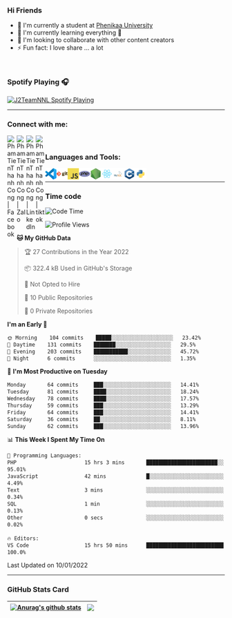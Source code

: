 ### Hi Friends

- 🔭 I'm currently a student at [Phenikaa University]
- 🌱 I'm currently learning everything 🤣
- 👯 I'm looking to collaborate with other content creators
- ⚡ Fun fact: I love share ... a lot

<br />

### Spotify Playing 🎧
[<img src="https://spotify-playing-git-master.j2teamnnl.vercel.app/api/spotify-playing" alt="J2TeamNNL Spotify Playing" width="350" />](https://open.spotify.com/user/31bvg3wront7ddphslihvvtofufa)

<!-- [<img src="https://becongspotify-git-master.phamtienthanhcong.vercel.app/api/spotify-playing" alt="Spotify Now Playing" width="350" />] -->

---


### Connect with me:
[<img align="left" alt="PhamTienThanhCong | Facebook" width="22px" src="https://upload.wikimedia.org/wikipedia/commons/thumb/1/16/Facebook-icon-1.png/640px-Facebook-icon-1.png" />][facebook]
[<img align="left" alt="PhamTienThanhCong | Zalo" width="22px" src="https://www.anphatpc.com.vn/template/anphat_2020v2/images/icon-zalo.jpg" />][zalo]
[<img align="left" alt="PhamTienThanhCong | LinkedIn" width="22px" src="https://cdn3.iconfinder.com/data/icons/inficons/512/linkedin.png" />][linkedin]
[<img align="left" alt="PhamTienThanhCong | tiktok" width="22px" src="https://cdn.worldvectorlogo.com/logos/tiktok-logo.svg" />][tiktok]

<br />

### Languages and Tools:

<img align="left" alt="Visual Studio Code" width="26px" src="https://raw.githubusercontent.com/github/explore/80688e429a7d4ef2fca1e82350fe8e3517d3494d/topics/visual-studio-code/visual-studio-code.png" />
<img align="left" alt="git" width="26px" src="https://raw.githubusercontent.com/github/explore/80688e429a7d4ef2fca1e82350fe8e3517d3494d/topics/git/git.png" hrep/>

[<img align="left" alt="JavaScript" width="26px" src="https://raw.githubusercontent.com/github/explore/80688e429a7d4ef2fca1e82350fe8e3517d3494d/topics/javascript/javascript.png" />][min project]
[<img align="left" alt="php" width="26px" src="https://raw.githubusercontent.com/github/explore/80688e429a7d4ef2fca1e82350fe8e3517d3494d/topics/php/php.png" />][web]
[<img align="left" alt="nodejs" width="26px" src="https://raw.githubusercontent.com/github/explore/80688e429a7d4ef2fca1e82350fe8e3517d3494d/topics/nodejs/nodejs.png" />][web]
[<img align="left" alt="react" width="26px" src="https://raw.githubusercontent.com/github/explore/80688e429a7d4ef2fca1e82350fe8e3517d3494d/topics/react/react.png" />][web]

<img align="left" alt="mysql" width="26px" src="https://raw.githubusercontent.com/github/explore/80688e429a7d4ef2fca1e82350fe8e3517d3494d/topics/mysql/mysql.png" />

[<img align="left" alt="cpp c" width="26px" src="https://raw.githubusercontent.com/github/explore/80688e429a7d4ef2fca1e82350fe8e3517d3494d/topics/cpp/cpp.png" />][c and cpp]
[<img align="left" alt="python" width="26px" src="https://raw.githubusercontent.com/github/explore/80688e429a7d4ef2fca1e82350fe8e3517d3494d/topics/python/python.png" />][python]

<br />

---

### Time code

<!--START_SECTION:waka-->
![Code Time](http://img.shields.io/badge/Code%20Time-31%20hrs%2053%20mins-blue)

![Profile Views](http://img.shields.io/badge/Profile%20Views-169-blue)

**🐱 My GitHub Data** 

> 🏆 27 Contributions in the Year 2022
 > 
> 📦 322.4 kB Used in GitHub's Storage 
 > 
> 🚫 Not Opted to Hire
 > 
> 📜 10 Public Repositories 
 > 
> 🔑 0 Private Repositories  
 > 
**I'm an Early 🐤** 

```text
🌞 Morning    104 commits    █████░░░░░░░░░░░░░░░░░░░░   23.42% 
🌆 Daytime    131 commits    ███████░░░░░░░░░░░░░░░░░░   29.5% 
🌃 Evening    203 commits    ███████████░░░░░░░░░░░░░░   45.72% 
🌙 Night      6 commits      ░░░░░░░░░░░░░░░░░░░░░░░░░   1.35%

```
📅 **I'm Most Productive on Tuesday** 

```text
Monday       64 commits     ███░░░░░░░░░░░░░░░░░░░░░░   14.41% 
Tuesday      81 commits     ████░░░░░░░░░░░░░░░░░░░░░   18.24% 
Wednesday    78 commits     ████░░░░░░░░░░░░░░░░░░░░░   17.57% 
Thursday     59 commits     ███░░░░░░░░░░░░░░░░░░░░░░   13.29% 
Friday       64 commits     ███░░░░░░░░░░░░░░░░░░░░░░   14.41% 
Saturday     36 commits     ██░░░░░░░░░░░░░░░░░░░░░░░   8.11% 
Sunday       62 commits     ███░░░░░░░░░░░░░░░░░░░░░░   13.96%

```


📊 **This Week I Spent My Time On** 

```text
💬 Programming Languages: 
PHP                      15 hrs 3 mins       ███████████████████████░░   95.01% 
JavaScript               42 mins             █░░░░░░░░░░░░░░░░░░░░░░░░   4.49% 
Text                     3 mins              ░░░░░░░░░░░░░░░░░░░░░░░░░   0.34% 
SQL                      1 min               ░░░░░░░░░░░░░░░░░░░░░░░░░   0.13% 
Other                    0 secs              ░░░░░░░░░░░░░░░░░░░░░░░░░   0.02%

🔥 Editors: 
VS Code                  15 hrs 50 mins      █████████████████████████   100.0%

```


 Last Updated on 10/01/2022
<!--END_SECTION:waka-->

---

### GitHub Stats Card

| <a href="https://github.com/phamtienthanhcong"><img align="center" src="https://github-readme-stats.vercel.app/api?username=PhamTienThanhCong&show_icons=true&include_all_commits=true&theme=buefy&hide_border=true&theme=ocean_dark" alt="Anurag's github stats" /></a> | <a href="https://github.com/phamtienthanhcong"><img align="center" src="https://github-readme-stats.vercel.app/api/top-langs/?username=PhamTienThanhCong&layout=compact&theme=buefy&hide_border=true&theme=ocean_dark" /></a> |
| ------------- | ------------- |

[Phenikaa University]: https://phenikaa-uni.edu.vn/vi
[facebook]: https://www.facebook.com/phamtienthanhcong
[linkedin]: https://linkedin.com/in/phamtienthanhcong
[zalo]: https://zalo.me/0396396332
[tiktok]: https://www.tiktok.com/@phamtienthanhcong
[web]: https://github.com/PhamTienThanhCong/web_dev
[min project]: https://github.com/PhamTienThanhCong/Project-Of-Web
[c and cpp]: https://github.com/PhamTienThanhCong/Code_C_and_Cpro
[python]: https://github.com/PhamTienThanhCong/Python_beginer
